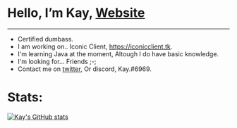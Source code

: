 # Hello, **I’m Kay**, [Website](https://ignkay.tk)
---------------------------------
- Certified dumbass.
- I am working on.. Iconic Client, https://iconicclient.tk.
- I'm learning Java at the moment, Altough I do have basic knowledge.
- I'm looking for... Friends ;-;
- Contact me on [twitter](https://twitter.com/ignkay), Or discord, Kay.#6969.

# Stats:
[![Kay's GitHub stats](https://github-readme-stats.vercel.app/api?username=IgnKay&theme=buefy&show_icons=true)](https://github.com/anuraghazra/github-readme-stats)
